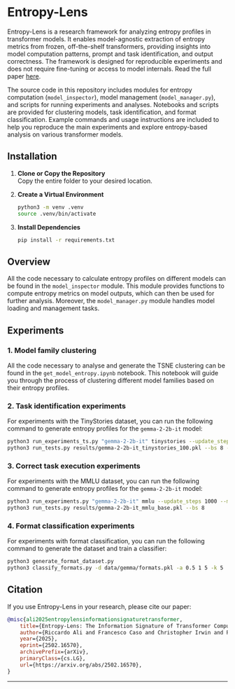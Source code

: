 # Entropy-Lens
Entropy-Lens is a research framework for analyzing entropy profiles in transformer models. It enables model-agnostic extraction of entropy metrics from frozen, off-the-shelf transformers, providing insights into model computation patterns, prompt and task identification, and output correctness. The framework is designed for reproducible experiments and does not require fine-tuning or access to model internals. Read the full paper [here](https://arxiv.org/abs/2502.16570).


The source code in this repository includes modules for entropy computation (`model_inspector`), model management (`model_manager.py`), and scripts for running experiments and analyses. Notebooks and scripts are provided for clustering models, task identification, and format classification. Example commands and usage instructions are included to help you reproduce the main experiments and explore entropy-based analysis on various transformer models.

## Installation

1. **Clone or Copy the Repository**  
    Copy the entire folder to your desired location.

2. **Create a Virtual Environment**  
    ```bash
    python3 -m venv .venv
    source .venv/bin/activate
    ```

3. **Install Dependencies**  
    ```bash
    pip install -r requirements.txt
    ```

## Overview
All the code necessary to calculate entropy profiles on different models can be found in the `model_inspector` module. This module provides functions to compute entropy metrics on model outputs, which can then be used for further analysis. Moreover, the `model_manager.py` module handles model loading and management tasks.

## Experiments

### 1. Model family clustering
All the code necessary to analyse and generate the TSNE clustering can be found in the `get_model_entropy.ipynb` notebook. This notebook will guide you through the process of clustering different model families based on their entropy profiles.

### 2. Task identification experiments
For experiments with the TinyStories dataset, you can run the following command to generate entropy profiles for the `gemma-2-2b-it` model:

```bash
python3 run_experiments_ts.py "gemma-2-2b-it" tinystories --update_steps 1000 --max_len 8 --n_stories 100
python3 run_tests.py results/gemma-2-2b-it_tinystories_100.pkl --bs 8 --label "prompt"
```

### 3. Correct task execution experiments
For experiments with the MMLU dataset, you can run the following command to generate entropy profiles for the `gemma-2-2b-it` model:


```bash
python3 run_experiments.py "gemma-2-2b-it" mmlu --update_steps 1000 --max_len 8 --prompt_type base
python3 run_tests.py results/gemma-2-2b-it_mmlu_base.pkl --bs 8
```


### 4. Format classification experiments
For experiments with format classification, you can run the following command to generate the dataset and train a classifier:

```bash
python3 generate_format_dataset.py
python3 classify_formats.py -d data/gemma/formats.pkl -a 0.5 1 5 -k 5
```

## Citation

If you use Entropy-Lens in your research, please cite our paper:

```bibtex
@misc{ali2025entropylensinformationsignaturetransformer,
    title={Entropy-Lens: The Information Signature of Transformer Computations}, 
    author={Riccardo Ali and Francesco Caso and Christopher Irwin and Pietro Liò},
    year={2025},
    eprint={2502.16570},
    archivePrefix={arXiv},
    primaryClass={cs.LG},
    url={https://arxiv.org/abs/2502.16570}, 
}
```

---